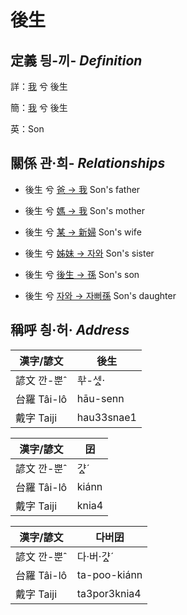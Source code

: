 # 後生
## 定義 딍-끼- _Definition_
詳：[我](member1.md) 兮 後生

簡：[我](member1.md) 兮 後生

英：Son

## 關係 관·희- _Relationships_

- 後生 兮 [爸 → 我](member1.md) Son's father

- 後生 兮 [媽 → 我](member1.md) Son's mother

- 後生 兮 [某 → 新婦](member52.md) Son's wife

- 後生 兮 [姊妹 → 자와](member20.md) Son's sister

- 後生 兮 [後生 → 孫](member53.md) Son's son

- 後生 兮 [자와 → 자뻐孫](member54.md) Son's daughter



## 稱呼 칑·허· _Address_

漢字/諺文 | 後生
--- | ---
諺文 깐-뿐ˆ | ᄒᅷ-세ᇫ·
台羅 Tâi-lô | hāu-senn
戴字 Taiji | hau33snae1


漢字/諺文 | 囝
--- | ---
諺文 깐-뿐ˆ | 갸ᇫˊ
台羅 Tâi-lô | kiánn
戴字 Taiji | knia4


漢字/諺文 | 다버囝
--- | ---
諺文 깐-뿐ˆ | 다·버·갸ᇫˊ
台羅 Tâi-lô | ta-poo-kiánn
戴字 Taiji | ta3por3knia4


